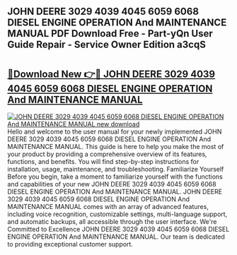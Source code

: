 ## JOHN DEERE 3029 4039 4045 6059 6068 DIESEL ENGINE OPERATION And MAINTENANCE MANUAL PDF Download Free - Part-yQn User Guide Repair - Service Owner Edition a3cqS

# <h2><a href="http://bc82978.oget.top/?id=JOHN+DEERE+3029+4039+4045+6059+6068+DIESEL+ENGINE+OPERATION+And+MAINTENANCE+MANUAL">🔗Download New 👉🔴 JOHN DEERE 3029 4039 4045 6059 6068 DIESEL ENGINE OPERATION And MAINTENANCE MANUAL</a></h2>

[![JOHN DEERE 3029 4039 4045 6059 6068 DIESEL ENGINE OPERATION And MAINTENANCE MANUAL new download](https://i.imgur.com/5g1atiW.png)](http://bc82978.oget.top/?id=JOHN+DEERE+3029+4039+4045+6059+6068+DIESEL+ENGINE+OPERATION+And+MAINTENANCE+MANUAL)
Hello and welcome to the user manual for your newly implemented JOHN DEERE 3029 4039 4045 6059 6068 DIESEL ENGINE OPERATION And MAINTENANCE MANUAL. This guide is here to help you make the most of your product by providing a comprehensive overview of its features, functions, and benefits. You will find step-by-step instructions for installation, usage, maintenance, and troubleshooting. Familiarize Yourself Before you begin, take a moment to familiarize yourself with the functions and capabilities of your new JOHN DEERE 3029 4039 4045 6059 6068 DIESEL ENGINE OPERATION And MAINTENANCE MANUAL. JOHN DEERE 3029 4039 4045 6059 6068 DIESEL ENGINE OPERATION And MAINTENANCE MANUAL comes with an array of advanced features, including voice recognition, customizable settings, multi-language support, and automatic backups, all accessible through the user interface. We're Committed to Excellence JOHN DEERE 3029 4039 4045 6059 6068 DIESEL ENGINE OPERATION And MAINTENANCE MANUAL. Our team is dedicated to providing exceptional customer support.
